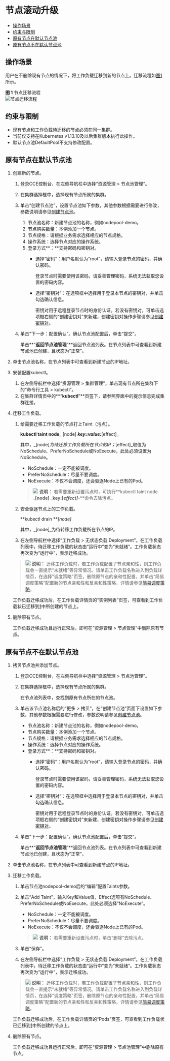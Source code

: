 # 节点滚动升级<a name="cce_01_0276"></a>

-   [操作场景](#section7545132016522)
-   [约束与限制](#section668916271621)
-   [原有节点在默认节点池](#section17701027023)
-   [原有节点不在默认节点池](#section7773102119320)

## 操作场景<a name="section7545132016522"></a>

用户在不删除现有节点的情况下，将工作负载迁移到新的节点上。迁移流程如[图1](#fig1689610598118)所示。

**图 1**  节点迁移流程<a name="fig1689610598118"></a>  
![](figures/节点迁移流程.png "节点迁移流程")

## 约束与限制<a name="section668916271621"></a>

-   现有节点和工作负载待迁移的节点必须在同一集群。
-   当前仅支持在Kubernetes v1.13.10及以后集群版本执行此操作。
-   默认节点池DefaultPool不支持修改配置。

## 原有节点在默认节点池<a name="section17701027023"></a>

1.  <a name="li375022715214"></a>创建新的节点。
    1.  登录CCE控制台，在左侧导航栏中选择“资源管理 \> 节点池管理”。
    2.  在集群选择框中，选择现有节点所属的集群。
    3.  单击“创建节点池”，设置节点池如下参数，其他参数根据需要进行修改，参数说明请参见[创建节点池](创建节点池.md)。
        1.  节点池名称：新建节点池的名称，例如nodepool-demo。
        2.  节点购买数量：本例添加一个节点。
        3.  节点规格：请根据业务需求选择相应的节点规格。
        4.  操作系统：选择节点对应的操作系统。
        5.  登录方式**：**支持密码和密钥对。
            -   选择“密码“：用户名默认为“root”，请输入登录节点的密码，并确认密码。

                登录节点时需要使用该密码，请妥善管理密码，系统无法获取您设置的密码内容。

            -   选择“密钥对“：在选项框中选择用于登录本节点的密钥对，并单击勾选确认信息。

                密钥对用于远程登录节点时的身份认证。若没有密钥对，可单击选项框右侧的“创建密钥对”来新建，创建密钥对操作步骤请参见[创建密钥对](https://support.huaweicloud.com/usermanual-ecs/zh-cn_topic_0014250631.html)。



    4.  单击“下一步：配置确认”。确认节点池配置后，单击“提交”。

        单击**“**返回节点池管理**”**返回节点池列表。在节点列表中可查看到新建节点池已创建，且状态为“正常”。


2.  单击节点池名称，在节点列表中可查看到新建节点的IP地址。

1.  安装配置kubectl。
    1.  在左侧导航栏中选择“资源管理 \> 集群管理”，单击现有节点所在集群下的“命令行工具 \> kubectl”。
    2.  在集群详情页中的**“**kubectl**”**页签下，请参照界面中的提示信息完成集群连接。


1.  迁移工作负载。

    1.  给需要迁移工作负载的节点打上Taint（污点）。

        **kubectl taint node**_ \[node\] _**key=value:**_\[effect\]_

        其中，_\[node\]_为待迁移工作负载所在节点的IP；_\[effect\]_取值为NoSchedule、PreferNoSchedule或NoExecute，此处必须设置为NoSchedule。

        -   NoSchedule：一定不能被调度。
        -   PreferNoSchedule：尽量不要调度。
        -   NoExecute：不仅不会调度，还会驱逐Node上已有的Pod。

        >![](public_sys-resources/icon-note.gif) **说明：** 
        >若需要重新设置污点时，可执行**kubectl taint node **_\[node\] _**key:\[**_effect\]_**-**命令去除污点。

    2.  安全驱逐节点上的工作负载。

        **kubectl drain **_\[node\]_

        其中，_\[node\]_为待转移工作负载所在节点的IP。

    3.  在左侧导航栏中选择“工作负载 \> 无状态负载 Deployment”。在工作负载列表中，待迁移工作负载的状态由“运行中”变为“未就绪”。工作负载状态再次变为“运行中”，表示迁移成功。

    >![](public_sys-resources/icon-note.gif) **说明：** 
    >迁移工作负载时，若工作负载配置了节点亲和性，则工作负载会一直提示“未就绪”等异常情况。请单击工作负载名称进入到负载详情页，在选择“调度策略”页签，删除原节点的亲和性配置，并单击“简易调度策略”配置新的节点亲和性和反亲和性策略，详情请参见[简易调度策略](简易调度策略.md)。

    工作负载迁移成功后，在工作负载详情页的“实例列表”页签，可查看到工作负载状已迁移到[1](#li375022715214)中所创建的节点上。


1.  删除原有节点。

    工作负载迁移成功且运行正常后，即可在“资源管理 \> 节点管理”中删除原有节点。


## 原有节点不在默认节点池<a name="section7773102119320"></a>

1.  <a name="li1992616214312"></a>拷贝节点池并添加节点。
    1.  登录CCE控制台，在左侧导航栏中选择“资源管理 \> 节点池管理”。
    2.  在集群选择框中，选择现有节点所属的集群。

        在节点池列表中，查找到原有节点所在的节点池。

    3.  单击该节点池名称后的“更多 \> 拷贝”，在“创建节点池”页面下设置如下参数，其他参数根据需要进行修改，参数说明请参见[创建节点池](创建节点池.md)。
        -   节点池名称：新建节点池的名称，例如nodepool-demo。
        -   节点购买数量：本例添加一个节点。
        -   节点规格：请根据业务需求选择相应的节点规格。
        -   操作系统：选择节点对应的操作系统。
        -   登录方式**：**支持密码和密钥对。
            -   选择“密码“：用户名默认为“root”，请输入登录节点的密码，并确认密码。

                登录节点时需要使用该密码，请妥善管理密码，系统无法获取您设置的密码内容。

            -   选择“密钥对“：在选项框中选择用于登录本节点的密钥对，并单击勾选确认信息。

                密钥对用于远程登录节点时的身份认证。若没有密钥对，可单击选项框右侧的“创建密钥对”来新建，创建密钥对操作步骤请参见[创建密钥对](https://support.huaweicloud.com/usermanual-ecs/zh-cn_topic_0014250631.html)。



    4.  单击“下一步：配置确认”。确认节点池配置后，单击“提交”。

        单击**“**返回节点池管理**”**返回节点池列表。在节点列表中可查看到新建节点池已创建，且状态为“正常”。


2.  单击节点池名称，在节点列表中可查看到新建节点的IP地址。

1.  迁移工作负载。

    1.  单击节点池nodepool-demo后的“编辑”配置Taints参数。
    2.  单击“Add Taint”，输入Key和Value值，Effect选项有NoSchedule、PreferNoSchedule或NoExecute，此处必须选择“NoExecute”。

        -   NoSchedule：一定不能被调度。
        -   PreferNoSchedule：尽量不要调度。
        -   NoExecute：不仅不会调度，还会驱逐Node上已有的Pod。

        >![](public_sys-resources/icon-note.gif) **说明：** 
        >若需要重新设置污点时，单击“删除”去除污点。

    3.  单击“保存”。
    4.  在左侧导航栏中选择“工作负载 \> 无状态负载 Deployment”。在工作负载列表中，待迁移工作负载的状态由“运行中”变为“未就绪”。工作负载状态再次变为“运行中”，表示迁移成功。

    >![](public_sys-resources/icon-note.gif) **说明：** 
    >迁移工作负载时，若工作负载配置了节点亲和性，则工作负载会一直提示“未就绪”等异常情况。请单击工作负载名称进入到负载详情页，在选择“调度策略”页签，删除原节点的亲和性配置，并单击“简易调度策略”配置新的节点亲和性和反亲和性策略，详情请参见[简易调度策略](简易调度策略.md)。

    工作负载迁移成功后，在工作负载详情页的“Pods”页签，可查看到工作负载状已迁移到[1](#li1992616214312)中所创建的节点上。


1.  删除原有节点。

    工作负载迁移成功且运行正常后，即可在“资源管理 \> 节点池管理”中删除原有节点。


